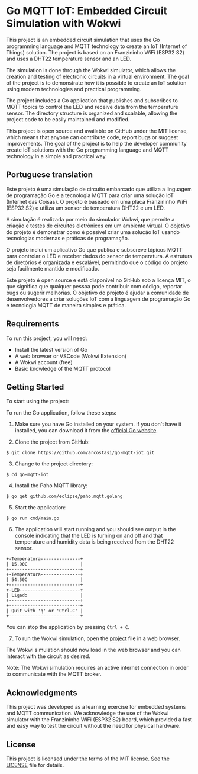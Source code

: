 # Go MQTT IoT: Embedded Circuit Simulation with Wokwi

This project is an embedded circuit simulation that uses the Go programming language and MQTT technology to create an IoT (Internet of Things) solution. The project is based on an Franzininho WiFi (ESP32 S2) and uses a DHT22 temperature sensor and an LED.

The simulation is done through the Wokwi simulator, which allows the creation and testing of electronic circuits in a virtual environment. The goal of the project is to demonstrate how it is possible to create an IoT solution using modern technologies and practical programming.

The project includes a Go application that publishes and subscribes to MQTT topics to control the LED and receive data from the temperature sensor. The directory structure is organized and scalable, allowing the project code to be easily maintained and modified.

This project is open source and available on GitHub under the MIT license, which means that anyone can contribute code, report bugs or suggest improvements. The goal of the project is to help the developer community create IoT solutions with the Go programming language and MQTT technology in a simple and practical way.


## Portuguese translation

Este projeto é uma simulação de circuito embarcado que utiliza a linguagem de programação Go e a tecnologia MQTT para criar uma solução IoT (Internet das Coisas). O projeto é baseado em uma placa Franzininho WiFi (ESP32 S2) e utiliza um sensor de temperatura DHT22 e um LED.

A simulação é realizada por meio do simulador Wokwi, que permite a criação e testes de circuitos eletrônicos em um ambiente virtual. O objetivo do projeto é demonstrar como é possível criar uma solução IoT usando tecnologias modernas e práticas de programação.

O projeto inclui um aplicativo Go que publica e subscreve tópicos MQTT para controlar o LED e receber dados do sensor de temperatura. A estrutura de diretórios é organizada e escalável, permitindo que o código do projeto seja facilmente mantido e modificado.

Este projeto é open source e está disponível no GitHub sob a licença MIT, o que significa que qualquer pessoa pode contribuir com código, reportar bugs ou sugerir melhorias. O objetivo do projeto é ajudar a comunidade de desenvolvedores a criar soluções IoT com a linguagem de programação Go e tecnologia MQTT de maneira simples e prática.


## Requirements

To run this project, you will need:

- Install the latest version of Go
- A web browser or VSCode (Wokwi Extension)
- A Wokwi account (free)
- Basic knowledge of the MQTT protocol


## Getting Started

To start using the project:

To run the Go application, follow these steps:

1. Make sure you have Go installed on your system. If you don't have it installed, you can download it from the [official Go website](https://golang.org/dl/).

2. Clone the project from GitHub:

```shell
$ git clone https://github.com/arcostasi/go-mqtt-iot.git
```

3. Change to the project directory:

```shell
$ cd go-mqtt-iot
```

4. Install the Paho MQTT library:

```shell
$ go get github.com/eclipse/paho.mqtt.golang
```

5. Start the application:

```shell
$ go run cmd/main.go
```

6. The application will start running and you should see output in the console indicating that the LED is turning on and off and that temperature and humidity data is being received from the DHT22 sensor.

```shell
+-Temperatura---------------+
| 15.90C                    |
+---------------------------+
+-Temperatura---------------+
| 54.50C                    |
+---------------------------+
+-LED-----------------------+
| Ligado                    |
+---------------------------+
+---------------------------+
| Quit with 'q' or 'Ctrl-C' |
+---------------------------+
```

You can stop the application by pressing `Ctrl + C`.

7. To run the Wokwi simulation, open the [project](https://wokwi.com/projects/322524997423727188) file in a web browser.

The Wokwi simulation should now load in the web browser and you can interact with the circuit as desired.

Note: The Wokwi simulation requires an active internet connection in order to communicate with the MQTT broker.


## Acknowledgments

This project was developed as a learning exercise for embedded systems and MQTT communication. We acknowledge the use of the Wokwi simulator with the Franzininho WiFi (ESP32 S2) board, which provided a fast and easy way to test the circuit without the need for physical hardware.


## License

This project is licensed under the terms of the MIT license. See the [LICENSE](https://github.com/arcostasi/go-mqtt-iot/blob/main/LICENSE) file for details.

